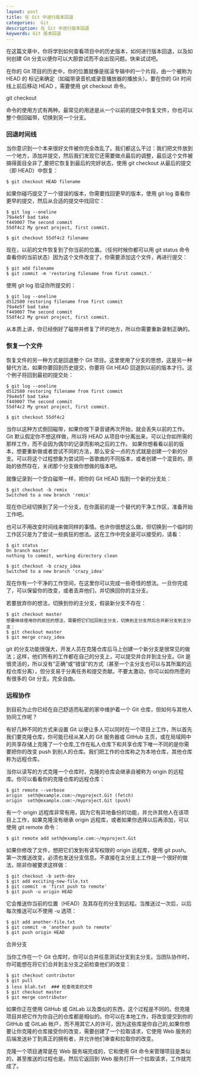 ```yaml
---
layout: post
title: 在 Git 中进行版本回退
categories:  Git
description: 在 Git 中进行版本回退
keywords: Git 版本回退
---
```


在这篇文章中，你将学到如何查看项目中的历史版本，如何进行版本回退，以及如何创建 Git 分支以便你可以大胆尝试而不会出现问题。快来试试吧。

在你的 Git 项目的历史中，你的位置就像是摇滚专辑中的一个片段，由一个被称为 HEAD 的 标记来确定（如磁带录音机或录音播放器的播放头）。要在你的 Git 时间线上前后移动 HEAD ，需要使用 git checkout 命令。

git checkout

命令的使用方式有两种。最常见的用途是从一个以前的提交中恢复文件，你也可以整个倒回磁带，切换到另一个分支。

### 回退时间线
当你意识到一个本来很好文件被你完全改乱了。我们都这么干过：我们把文件放到一个地方，添加并提交，然后我们发现它还需要做点最后的调整，最后这个文件被搞得面目全非了,要把它恢复到最后的完好状态，使用 git checkout 从最后的提交（即 HEAD）中恢复：
```
$ git checkout HEAD filename
```
如果你碰巧提交了一个错误的版本，你需要找回更早的版本，使用 git log 查看你更早的提交，然后从合适的提交中找回它：
```
$ git log --oneline
79a4e5f bad take
f449007 The second commit
55df4c2 My great project, first commit.

$ git checkout 55df4c2 filename
```
现在，以前的文件恢复到了你当前的位置。（任何时候你都可以用 git status 命令查看你的当前状态）因为这个文件改变了，你需要添加这个文件，再进行提交：
```
$ git add filename
$ git commit -m 'restoring filename from first commit.'
```
使用 git log 验证你所提交的：
```
$ git log --oneline
d512580 restoring filename from first commit
79a4e5f bad take
f449007 The second commit
55df4c2 My great project, first commit.
```
从本质上讲，你已经倒好了磁带并修复了坏的地方，所以你需要重新录制正确的。

### 恢复一个文件
恢复文件的另一种方式是回退整个 Git 项目。这里使用了分支的思想，这是另一种替代方法，如果你要回到历史提交，你要将 Git HEAD 回退到以前的版本才行。这个例子将回到最初的提交处：
```
$ git log --oneline
d512580 restoring filename from first commit
79a4e5f bad take
f449007 The second commit
55df4c2 My great project, first commit.

$ git checkout 55df4c2
```
当你以这种方式倒回磁带，如果你按下录音键再次开始，就会丢失以前的工作。Git 默认假定你不想这样做，所以将 HEAD 从项目中分离出来，可以让你如所需的那样工作，而不会因为偶尔的记录而影响之后的工作。
如果你想看看以前的版本，想要重新做或者尝试不同的方法，那么安全一点的方式就是创建一个新的分支。可以将这个过程想象为尝试同一首歌曲的不同版本，或者创建一个混音的。原始的依然存在，关闭那个分支做你想做的版本吧。

就像记录到一个空白磁带一样，把你的 Git HEAD 指到一个新的分支处：
```
$ git checkout -b remix
Switched to a new branch 'remix'
```
现在你已经切换到了另一个分支，在你面前的是一个替代的干净工作区，准备开始工作吧。

也可以不用改变时间线来做同样的事情。也许你很想这么做，但切换到一个临时的工作区只是为了尝试一些疯狂的想法。这在工作中完全是可以接受的，请看：
```
$ git status
On branch master
nothing to commit, working directory clean

$ git checkout -b crazy_idea
Switched to a new branch 'crazy_idea'
```
现在你有一个干净的工作空间，在这里你可以完成一些奇怪的想法。一旦你完成了，可以保留你的改变，或者丢弃他们，并切换回你的主分支。

若要放弃你的想法，切换到你的主分支，假装新分支不存在：
```
$ git checkout master
想要继续使用你的疯狂的想法，需要把它们拉回到主分支，切换到主分支然后合并新分支到主分支：
$ git checkout master
$ git merge crazy_idea
```
git 的分支功能很强大，开发人员在克隆仓库后马上创建一个新分支是很常见的做法；这样，他们所有的工作都在自己的分支上，可以提交并合并到主分支。Git 是很灵活的，所以没有“正确”或“错误”的方式（甚至一个主分支也可以与其所属的远程仓库分离），但分支易于分离任务和提交贡献。不要太激动，你可以如你所愿的有很多的 Git 分支。完全自由。

### 远程协作
到目前为止你已经在自己舒适而私密的家中维护着一个 Git 仓库，但如何与其他人协同工作呢？

有好几种不同的方式来设置 Git 以便让多人可以同时在一个项目上工作，所以首先我们要克隆仓库，你可能已经从某人的 Git 服务器或 GitHub 主页，或在局域网中的共享存储上克隆了一个仓库,工作在私人仓库下和共享仓库下唯一不同的是你需要把你的改变 push 到别人的仓库。我们把工作的仓库称之为本地仓库，其他仓库称为远程仓库。

当你以读写的方式克隆一个仓库时，克隆的仓库会继承自被称为 origin 的远程库。你可以看看你的克隆仓库的远程仓库：
```
$ git remote --verbose
origin  seth@example.com:~/myproject.Git (fetch)
origin  seth@example.com:~/myproject.Git (push)
```
有一个 origin 远程库非常有用，因为它有异地备份的功能，并允许其他人在该项目上工作，如果克隆没有继承 origin 远程库，或者如果你选择以后再添加，可以使用 git remote 命令：
```
$ git remote add seth@example.com:~/myproject.Git
```
如果你修改了文件，想把它们发到有读写权限的 origin 远程库，使用 git push。第一次推送改变，必须也发送分支信息。不直接在主分支上工作是一个很好的做法，除非你被要求这样做：
```
$ git checkout -b seth-dev
$ git add exciting-new-file.txt
$ git commit -m 'first push to remote'
$ git push -u origin HEAD
```
它会推送你当前的位置（HEAD）及其存在的分支到远程。当推送过一次后，以后每次推送可以不使用 -u 选项：
```
$ git add another-file.txt
$ git commit -m 'another push to remote'
$ git push origin HEAD
```
合并分支

当你工作在一个 Git 仓库时，你可以合并任意测试分支到主分支。当团队协作时，你可能想在将它们合并到主分支之前检查他们的改变：
```
$ git checkout contributor
$ git pull
$ less blah.txt  ### 检查改变的文件
$ git checkout master
$ git merge contributor
```
如果你正在使用 GitHub 或 GitLab 以及类似的东西，这个过程是不同的。但克隆项目并把它作为你自己的仓库都是相似的。你可以在本地工作，将改变提交到你的 GitHub 或 GitLab 帐户，而不用其它人的许可，因为这些库是你自己的,如果你想要让你克隆的仓库接受你的改变，需要创建了一个拉取请求，它使用 Web 服务的后端发送补丁到真正的拥有者，并允许他们审查和拉取你的改变。

克隆一个项目通常是在 Web 服务端完成的，它和使用 Git 命令来管理项目是类似的，甚至推送的过程也是。然后它返回到 Web 服务打开一个拉取请求，工作就完成了。
